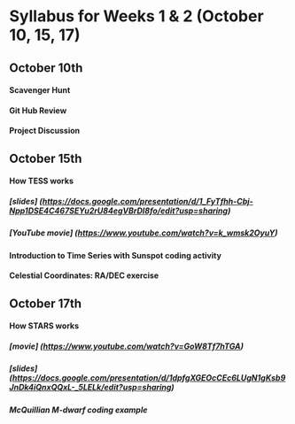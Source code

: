 # Syllabus for Weeks 1 & 2 (October 10, 15, 17)

## October 10th
#### Scavenger Hunt
#### Git Hub Review
#### Project Discussion


## October 15th
#### How TESS works 
##### [slides] (https://docs.google.com/presentation/d/1_FyTfhh-Cbj-Npp1DSE4C467SEYu2rU84egVBrDI8fo/edit?usp=sharing)
##### [YouTube movie]  (https://www.youtube.com/watch?v=k_wmsk2OyuY)
#### Introduction to Time Series with Sunspot coding activity
#### Celestial Coordinates: RA/DEC exercise

## October 17th
#### How STARS works
##### [movie]  (https://www.youtube.com/watch?v=GoW8Tf7hTGA) 
##### [slides] (https://docs.google.com/presentation/d/1dpfgXGEOcCEc6LUgN1gKsb9JnDk4iQnxQQxL-_5LELk/edit?usp=sharing) 
##### McQuillian M-dwarf coding example
